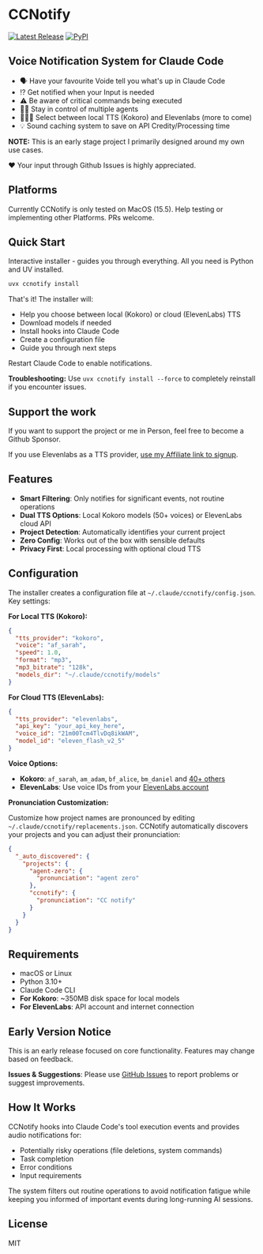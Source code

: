 # CCNotify

[![Latest Release](https://img.shields.io/github/v/release/Helmi/ccnotify)](https://github.com/Helmi/ccnotify/releases/latest)
[![PyPI](https://img.shields.io/pypi/v/ccnotify)](https://pypi.org/project/ccnotify/)

## Voice Notification System for Claude Code

- 🗣️ Have your favourite Voide tell you what's up in Claude Code
- ⁉ Get notified when your Input is needed
- ⚠ Be aware of critical commands being executed
- 🏃‍♂️ Stay in control of multiple agents
- 🕵🏻‍♂️ Select between local TTS (Kokoro) and Elevenlabs (more to come)
- 💡 Sound caching system to save on API Credity/Processing time

**NOTE:** This is an early stage project I primarily designed around my own use cases.

❤️ Your input through Github Issues is highly appreciated.

## Platforms

Currently CCNotify is only tested on MacOS (15.5). Help testing or implementing other Platforms. PRs welcome.

## Quick Start

Interactive installer - guides you through everything. All you need is Python and UV installed.

```bash
uvx ccnotify install
```

That's it! The installer will:

- Help you choose between local (Kokoro) or cloud (ElevenLabs) TTS
- Download models if needed
- Install hooks into Claude Code
- Create a configuration file
- Guide you through next steps

Restart Claude Code to enable notifications.

**Troubleshooting:** Use `uvx ccnotify install --force` to completely reinstall if you encounter issues.

## Support the work

If you want to support the project or me in Person, feel free to become a Github Sponsor.

If you use Elevenlabs as a TTS provider, [use my Affiliate link to signup](https://try.elevenlabs.io/ist8m7h95ed2).

## Features

- **Smart Filtering**: Only notifies for significant events, not routine operations
- **Dual TTS Options**: Local Kokoro models (50+ voices) or ElevenLabs cloud API
- **Project Detection**: Automatically identifies your current project
- **Zero Config**: Works out of the box with sensible defaults
- **Privacy First**: Local processing with optional cloud TTS


## Configuration

The installer creates a configuration file at `~/.claude/ccnotify/config.json`. Key settings:

**For Local TTS (Kokoro):**

```json
{
  "tts_provider": "kokoro",
  "voice": "af_sarah",
  "speed": 1.0,
  "format": "mp3",
  "mp3_bitrate": "128k",
  "models_dir": "~/.claude/ccnotify/models"
}
```

**For Cloud TTS (ElevenLabs):**

```json
{
  "tts_provider": "elevenlabs",
  "api_key": "your_api_key_here",
  "voice_id": "21m00Tcm4TlvDq8ikWAM",
  "model_id": "eleven_flash_v2_5"
}
```

**Voice Options:**

- **Kokoro**: `af_sarah`, `am_adam`, `bf_alice`, `bm_daniel` and [40+ others](https://github.com/thewh1teagle/kokoro-onnx)
- **ElevenLabs**: Use voice IDs from your [ElevenLabs account](https://try.elevenlabs.io/ist8m7h95ed2)

**Pronunciation Customization:**

Customize how project names are pronounced by editing `~/.claude/ccnotify/replacements.json`. CCNotify automatically discovers your projects and you can adjust their pronunciation:

```json
{
  "_auto_discovered": {
    "projects": {
      "agent-zero": {
        "pronunciation": "agent zero"  
      },
      "ccnotify": {
        "pronunciation": "CC notify"
      }
    }
  }
}
```

## Requirements

- macOS or Linux
- Python 3.10+
- Claude Code CLI
- **For Kokoro**: ~350MB disk space for local models
- **For ElevenLabs**: API account and internet connection

## Early Version Notice

This is an early release focused on core functionality. Features may change based on feedback.

**Issues & Suggestions**: Please use [GitHub Issues](https://github.com/Helmi/ccnotify/issues) to report problems or suggest improvements.

## How It Works

CCNotify hooks into Claude Code's tool execution events and provides audio notifications for:

- Potentially risky operations (file deletions, system commands)
- Task completion
- Error conditions
- Input requirements

The system filters out routine operations to avoid notification fatigue while keeping you informed of important events during long-running AI sessions.

## License

MIT
